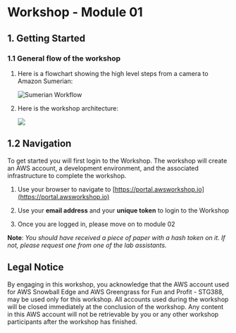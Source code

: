 # Workshop - Module 01 

## 1. Getting Started

### 1.1 General flow of the workshop
1. Here is a flowchart showing the high level steps from a camera to Amazon Sumerian: 

	![Sumerian Workflow](/api/workshops/sbe-workshop-2018/content/assets/images/1_2.png)

1. Here is the workshop architecture:

	![](/api/workshops/sbe-workshop-2018/content/assets/images/1_1.png)

## 1.2 Navigation

To get started you will first login to the Workshop. The workshop will create an AWS account, a development environment, and the associated infrastructure to complete the workshop.

1. Use your browser to navigate to [https://portal.awsworkshop.io](https://portal.awsworkshop.io)

1. Use your **email address** and your **unique token** to login to the Workshop

1. Once you are logged in, please move on to module 02

**Note**: *You should have received a piece of paper with a hash token on it. If not, please request one from one of the lab assistants.*

## Legal Notice

By engaging in this workshop, you acknowledge that the AWS account used for AWS Snowball Edge and AWS Greengrass for Fun and Profit - STG388, may be used only for this workshop. All accounts used during the workshop will be closed immediately at the conclusion of the workshop. Any content in this AWS account will not be retrievable by you or any other workshop participants after the workshop has finished.
